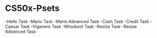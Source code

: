 # CS50x-Psets
-Hello Task 
-Mario Task
-Mario Advanced Task
-Cash Task
-Credit Task
-Caesar Task
-Vigenere Task
-Whodunit Task
-Resize Task
-Resize Advanced Task
